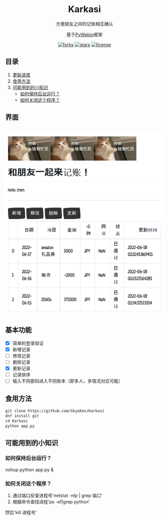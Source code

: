 <div align="center">
  <h1>Karkasi</h1>
  <p>方便朋友之间的记账相互确认</p>
  <p>基于<a href="https://www.pyweb.io/">PyWebio</a>框架</p>
  <p>
  <a href="https://github.com/SkyoKen/Karkasi"><img src="https://img.shields.io/github/forks/SkyoKen/Karkasi.svg" alt="forks"></a>
  <a href="https://github.com/SkyoKen/Karkasi"><img src="https://img.shields.io/github/stars/SkyoKen/Karkasi.svg" alt="stars"></a>
  <a href="https://github.com/SkyoKen/Karkasi"><img src="https://img.shields.io/github/license/SkyoKen/Karkasi.svg" alt="license"></a>
  </p>
</div>

## 目录
1. [更新进度](#更新进度)  
2. [食用方法](#食用方法)  
3. [可能用到的小知识](#可能用到的小知识)  
    - [如何保持后台运行？](#如何保持后台运行？)  
    - [如何关闭这个程序？](#如何关闭这个程序？)  

## 界面
<br/>
<img src="./images/ui.png">
<br/>

## 基本功能
- [x] 简单的登录验证
- [x] 新增记录
- [ ] 修改记录
- [ ] 删除记录
- [x] 更新记录
- [ ] 记录排序
- [ ] 输入不同密码进入不同账本（即多人，多情况对应可能）

## 食用方法
```shell
git clone https://github.com/SkyoKen/Karkasi
dnf install git
cd Karkasi
python app.py
```

## 可能用到的小知识
### 如何保持后台运行？
nohup python app.py & 

### 如何关闭这个程序？
1. 通过端口反查进程号'netstat -nlp | grep 端口'
2. 根据命令查找进程'ps -ef|grep python'

然后'kill 进程号'


